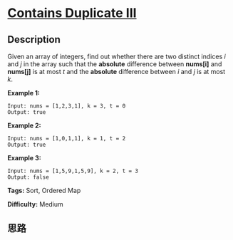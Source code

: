 # [Contains Duplicate III][title]

## Description

Given an array of integers, find out whether there are two distinct indices
_i_ and _j_ in the array such that the **absolute** difference between
**nums[i]** and **nums[j]** is at most _t_ and the **absolute** difference
between _i_ and _j_ is at most _k_.

**Example 1:**
            Input: nums = [1,2,3,1], k = 3, t = 0    Output: true    

**Example 2:**
            Input: nums = [1,0,1,1], k = 1, t = 2    Output: true    

**Example 3:**
            Input: nums = [1,5,9,1,5,9], k = 2, t = 3    Output: false    


**Tags:** Sort, Ordered Map

**Difficulty:** Medium

## 思路

[title]: https://leetcode.com/problems/contains-duplicate-iii
